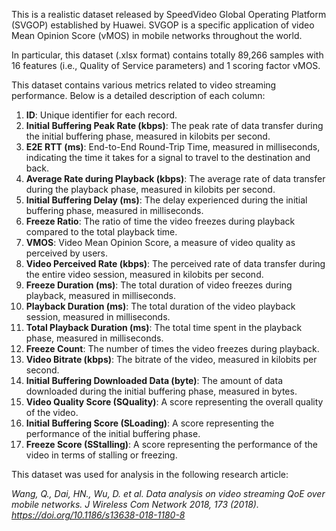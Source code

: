 
This is a realistic dataset released by SpeedVideo Global Operating Platform (SVGOP) established by Huawei. SVGOP is a specific application of video Mean Opinion Score (vMOS) in mobile networks throughout the world.

In particular, this dataset (.xlsx format) contains totally 89,266 samples with 16 features (i.e., Quality of Service parameters) and 1 scoring factor vMOS. 

This dataset contains various metrics related to video streaming performance. Below is a detailed description of each column:


1. **ID**: Unique identifier for each record.
2. **Initial Buffering Peak Rate (kbps)**: The peak rate of data transfer during the initial buffering phase, measured in kilobits per second.
3. **E2E RTT (ms)**: End-to-End Round-Trip Time, measured in milliseconds, indicating the time it takes for a signal to travel to the destination and back.
4. **Average Rate during Playback (kbps)**: The average rate of data transfer during the playback phase, measured in kilobits per second.
5. **Initial Buffering Delay (ms)**: The delay experienced during the initial buffering phase, measured in milliseconds.
6. **Freeze Ratio**: The ratio of time the video freezes during playback compared to the total playback time.
7. **VMOS**: Video Mean Opinion Score, a measure of video quality as perceived by users.
8. **Video Perceived Rate (kbps)**: The perceived rate of data transfer during the entire video session, measured in kilobits per second.
9. **Freeze Duration (ms)**: The total duration of video freezes during playback, measured in milliseconds.
10. **Playback Duration (ms)**: The total duration of the video playback session, measured in milliseconds.
11. **Total Playback Duration (ms)**: The total time spent in the playback phase, measured in milliseconds.
12. **Freeze Count**: The number of times the video freezes during playback.
13. **Video Bitrate (kbps)**: The bitrate of the video, measured in kilobits per second.
14. **Initial Buffering Downloaded Data (byte)**: The amount of data downloaded during the initial buffering phase, measured in bytes.
15. **Video Quality Score (SQuality)**: A score representing the overall quality of the video.
16. **Initial Buffering Score (SLoading)**: A score representing the performance of the initial buffering phase.
17. **Freeze Score (SStalling)**: A score representing the performance of the video in terms of stalling or freezing.




This dataset was used for analysis in the following research article:

*Wang, Q., Dai, HN., Wu, D. et al. Data analysis on video streaming QoE over mobile networks. J Wireless Com Network 2018, 173 (2018). https://doi.org/10.1186/s13638-018-1180-8*
